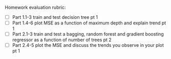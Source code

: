 Homework evaluation rubric: 

- [ ] Part 1.1-3 train and test decision tree pt 1
- [ ] Part 1.4-6 plot MSE as a function of maximum depth and explain trend pt 1
- [ ] Part 2.1-3 train and test a bagging, random forest and gradient boosting regressor as a function of number of trees pt 2
- [ ] Part 2.4-5 plot the MSE and discuss the trends you observe in your plot pt 1
